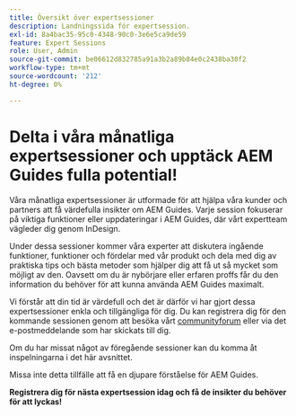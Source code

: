 ```yaml
---
title: Översikt över expertsessioner
description: Landningssida för expertsession.
exl-id: 8a4bac35-95c0-4348-90c0-3e6e5ca9de59
feature: Expert Sessions
role: User, Admin
source-git-commit: be06612d832785a91a3b2a89b84e0c2438ba30f2
workflow-type: tm+mt
source-wordcount: '212'
ht-degree: 0%

---
```


# Delta i våra månatliga expertsessioner och upptäck AEM Guides fulla potential!

Våra månatliga expertsessioner är utformade för att hjälpa våra kunder och partners att få värdefulla insikter om AEM Guides. Varje session fokuserar på viktiga funktioner eller uppdateringar i AEM Guides, där vårt expertteam vägleder dig genom InDesign.

Under dessa sessioner kommer våra experter att diskutera ingående funktioner, funktioner och fördelar med vår produkt och dela med dig av praktiska tips och bästa metoder som hjälper dig att få ut så mycket som möjligt av den. Oavsett om du är nybörjare eller erfaren proffs får du den information du behöver för att kunna använda AEM Guides maximalt.

Vi förstår att din tid är värdefull och det är därför vi har gjort dessa expertsessioner enkla och tillgängliga för dig. Du kan registrera dig för den kommande sessionen genom att besöka vårt [communityforum](https://experienceleaguecommunities.adobe.com/t5/experience-manager-guides/ct-p/aem-xml-documentation) eller via det e-postmeddelande som har skickats till dig.

Om du har missat något av föregående sessioner kan du komma åt inspelningarna i det här avsnittet.

Missa inte detta tillfälle att få en djupare förståelse för AEM Guides.

**Registrera dig för nästa expertsession idag och få de insikter du behöver för att lyckas!**
